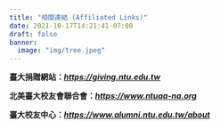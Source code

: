 ```yaml
---
title: "相關連結 (Affiliated Links)"
date: 2021-10-17T14:21:41-07:00
draft: false
banner:
  image: "img/tree.jpeg"
---
```


**臺大捐贈網站：*****<https://giving.ntu.edu.tw>***

**北美臺大校友會聯合會：*****<https://www.ntuaa-na.org>***

**臺大校友中心：*****<https://www.alumni.ntu.edu.tw/about>***

